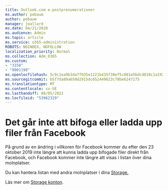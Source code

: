 ```yaml
---
title: Outlook.com e-postprenumerationer
ms.author: pebaum
author: pebaum
manager: joallard
ms.date: 04/21/2020
ms.audience: Admin
ms.topic: article
ms.service: o365-administration
ROBOTS: NOINDEX, NOFOLLOW
localization_priority: Normal
ms.collection: Adm_O365
ms.custom:
- "3158"
- "9001198"
ms.openlocfilehash: 5c9c1ea9b3da7f035e1221b435f30ef5c801e5bdcd010c1a1922d712b6d626b0
ms.sourcegitcommit: b5f7da89a650d2915dc652449623c78be6247175
ms.translationtype: MT
ms.contentlocale: sv-SE
ms.lasthandoff: 08/05/2021
ms.locfileid: "53962329"
---
```

# <a name="unable-to-attach-or-upload-files-from-facebook"></a>Det går inte att bifoga eller ladda upp filer från Facebook

På grund av en ändring i villkoren för Facebook kommer du efter den 23 oktober 2019 inte längre att kunna ladda upp bifogade filer direkt från Facebook, och Facebook kommer inte längre att visas i listan över dina molnplatser. 

Du kan hantera listan med andra molnplatser i dina [Storage.](https://go.microsoft.com/fwlink/?linkid=2111075)

Läs mer om [Storage konton](https://support.office.com/article/477cb7cc-5732-4c40-8f23-30472de8138a).
  